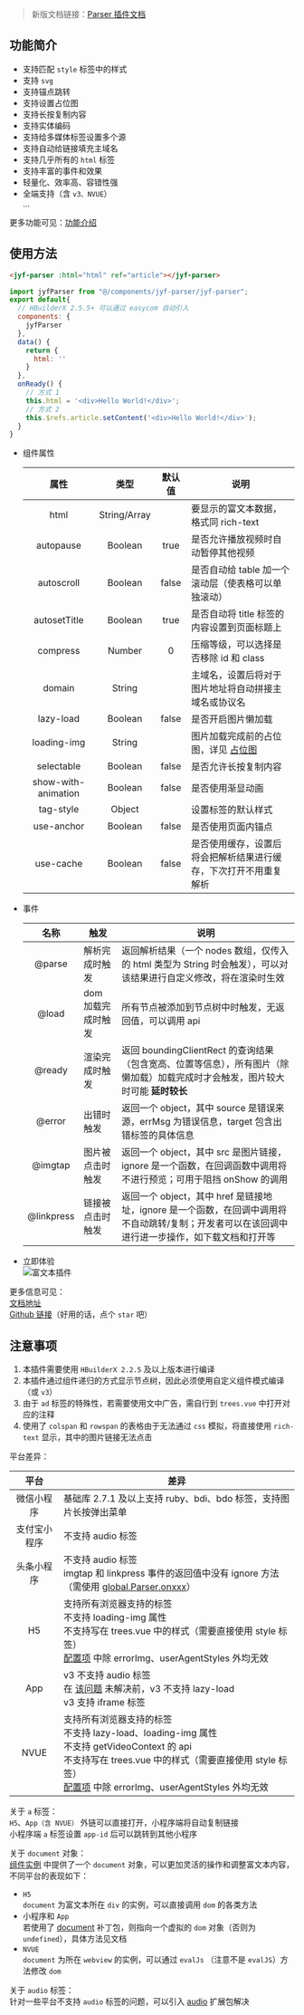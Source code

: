 > 新版文档链接：[Parser 插件文档](https://jin-yufeng.github.io/Parser)  

## 功能简介 ##
- 支持匹配 `style` 标签中的样式  
- 支持 `svg`  
- 支持锚点跳转  
- 支持设置占位图  
- 支持长按复制内容  
- 支持实体编码  
- 支持给多媒体标签设置多个源  
- 支持自动给链接填充主域名  
- 支持几乎所有的 `html` 标签  
- 支持丰富的事件和效果  
- 轻量化、效率高、容错性强  
- 全端支持（含 `v3、NVUE`）  
...

更多功能可见：[功能介绍](https://jin-yufeng.github.io/Parser/#/)

## 使用方法 ##
```html
<jyf-parser :html="html" ref="article"></jyf-parser>
```
```javascript
import jyfParser from "@/components/jyf-parser/jyf-parser";
export default{
  // HBuilderX 2.5.5+ 可以通过 easycom 自动引入
  components: {
    jyfParser
  },
  data() {
    return {
      html: ''
    }
  },
  onReady() {
    // 方式 1
    this.html = '<div>Hello World!</div>';
    // 方式 2
    this.$refs.article.setContent('<div>Hello World!</div>');
  }
}
```

- 组件属性  

  | 属性 | 类型 | 默认值 | 说明 |
  |:----:|:----:|:----:|----|
  | html | String/Array |  | 要显示的富文本数据，格式同 rich-text |
  | autopause | Boolean | true | 是否允许播放视频时自动暂停其他视频 |
  | autoscroll | Boolean | false | 是否自动给 table 加一个滚动层（使表格可以单独滚动） |
  | autosetTitle | Boolean | true | 是否自动将 title 标签的内容设置到页面标题上 |
  | compress | Number | 0 | 压缩等级，可以选择是否移除 id 和 class |
  | domain | String |  | 主域名，设置后将对于图片地址将自动拼接主域名或协议名 |
  | lazy-load | Boolean | false | 是否开启图片懒加载 |
  | loading-img | String |  | 图片加载完成前的占位图，详见 [占位图](https://jin-yufeng.github.io/Parser/#/#设置占位图) |
  | selectable | Boolean | false | 是否允许长按复制内容 |
  | show-with-animation | Boolean | false | 是否使用渐显动画 |
  | tag-style | Object |  | 设置标签的默认样式 |
  | use-anchor | Boolean | false | 是否使用页面内锚点 |
  | use-cache | Boolean | false | 是否使用缓存，设置后将会把解析结果进行缓存，下次打开不用重复解析 |

- 事件  

  | 名称 | 触发 | 说明 |
  |:----:|----|----|
  | @parse | 解析完成时触发 | 返回解析结果（一个 nodes 数组，仅传入的 html 类型为 String 时会触发），可以对该结果进行自定义修改，将在渲染时生效 |
  | @load | dom 加载完成时触发 | 所有节点被添加到节点树中时触发，无返回值，可以调用 api |
  | @ready | 渲染完成时触发 | 返回 boundingClientRect 的查询结果（包含宽高、位置等信息），所有图片（除懒加载）加载完成时才会触发，图片较大时可能 **延时较长** |
  | @error | 出错时触发 | 返回一个 object，其中 source 是错误来源，errMsg 为错误信息，target 包含出错标签的具体信息 |
  | @imgtap | 图片被点击时触发 | 返回一个 object，其中 src 是图片链接，ignore 是一个函数，在回调函数中调用将不进行预览；可用于阻挡 onShow 的调用 |
  | @linkpress | 链接被点击时触发 | 返回一个 object，其中 href 是链接地址，ignore 是一个函数，在回调中调用将不自动跳转/复制；开发者可以在该回调中进行进一步操作，如下载文档和打开等 | 

- 立即体验  
  ![富文本插件](https://6874-html-foe72-1259071903.tcb.qcloud.la/md/md5.jpg?sign=9e6729ea9ccb15da6f3d301cd31a4f08&t=1572768042)   

更多信息可见：  
[文档地址](https://jin-yufeng.github.io/Parser)  
[Github 链接](https://github.com/jin-yufeng/Parser)（好用的话，点个 `star` 吧）  

## 注意事项 ##
1. 本插件需要使用 `HBuilderX 2.2.5` 及以上版本进行编译  
2. 本插件通过组件递归的方式显示节点树，因此必须使用自定义组件模式编译（或 `v3`）  
3. 由于 `ad` 标签的特殊性，若需要使用文中广告，需自行到 `trees.vue` 中打开对应的注释  
4. 使用了 `colspan` 和 `rowspan` 的表格由于无法通过 `css` 模拟，将直接使用 `rich-text` 显示，其中的图片链接无法点击  

平台差异：

| 平台 | 差异 |
|:---:|---|
| 微信小程序 | 基础库 2.7.1 及以上支持 ruby、bdi、bdo 标签，支持图片长按弹出菜单 |
| 支付宝小程序 | 不支持 audio 标签 |
| 头条小程序 | 不支持 audio 标签<br>imgtap 和 linkpress 事件的返回值中没有 ignore 方法（需使用 [global.Parser.onxxx](https://jin-yufeng.github.io/Parser/#/instructions?id=关于-ignore-方法)） |
| H5 | 支持所有浏览器支持的标签<br>不支持 loading-img 属性<br>不支持写在 trees.vue 中的样式（需要直接使用 style 标签）<br>[配置项](https://jin-yufeng.github.io/Parser/#/instructions?id=配置项) 中除 errorImg、userAgentStyles 外均无效 |
| App | v3 不支持 audio 标签<br>在 [该问题](https://ask.dcloud.net.cn/question/93987) 未解决前，v3 不支持 lazy-load<br>v3 支持 iframe 标签 |
| NVUE | 支持所有浏览器支持的标签<br>不支持 lazy-load、loading-img 属性<br>不支持 getVideoContext 的 api<br>不支持写在 trees.vue 中的样式（需要直接使用 style 标签）<br>[配置项](https://jin-yufeng.github.io/Parser/#/instructions?id=配置项) 中除 errorImg、userAgentStyles 外均无效 |

关于 `a` 标签：  
`H5`、`App（含 NVUE）` 外链可以直接打开，小程序端将自动复制链接  
小程序端 `a` 标签设置 `app-id` 后可以跳转到其他小程序  

关于 `document` 对象：  
[组件实例](https://jin-yufeng.github.io/Parser/#/instructions?id=获取实例的方法) 中提供了一个 `document` 对象，可以更加灵活的操作和调整富文本内容，不同平台的表现如下：  
- `H5`  
  `document` 为富文本所在 `div` 的实例，可以直接调用 `dom` 的各类方法  
- 小程序和 `App`  
  若使用了 [document](https://jin-yufeng.github.io/Parser/#/instructions?id=document) 补丁包，则指向一个虚拟的 `dom` 对象（否则为 `undefined`），具体方法见文档  
- `NVUE`  
  `document` 为所在 `webview` 的实例，可以通过 `evalJs` （注意不是 `evalJS`）方法修改 `dom`  

关于 `audio` 标签：  
针对一些平台不支持 `audio` 标签的问题，可以引入 [audio](https://jin-yufeng.github.io/Parser/#/instructions?id=audio) 扩展包解决  